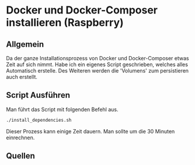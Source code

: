 # Docker und Docker-Composer installieren (Raspberry)

## Allgemein

Da der ganze Installationsprozess von Docker und Docker-Composer etwas Zeit auf sich nimmt. Habe ich ein eigenes Script geschrieben, welches alles Automatisch erstelle. Des Weiteren werden die 'Volumens' zum persistieren auch erstellt. 

## Script Ausführen

Man führt das Script mit folgenden Befehl aus. 

```bash
./install_dependencies.sh
```

 Dieser Prozess kann einige Zeit dauern. Man sollte um die 30 Minuten einrechnen.

## Quellen

